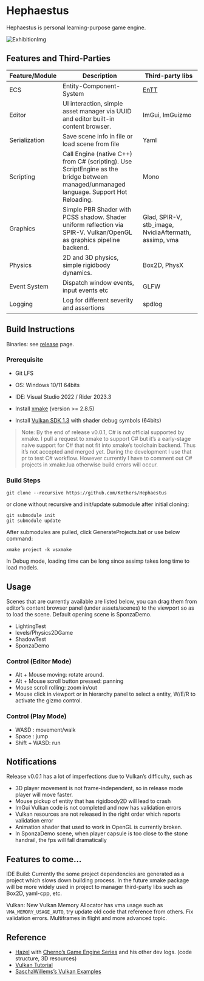# Hephaestus
Hephaestus is personal learning-purpose game engine.

![ExhibitionImg](wiki/imgs/v0.0.1%20exhibition.png)



## Features and Third-Parties

| Feature/Module | Description                                                  | Third-party libs                                      |
| -------------- | ------------------------------------------------------------ | ----------------------------------------------------- |
| ECS            | Entity-Component-System                                      | [EnTT](https://github.com/skypjack/entt)              |
| Editor         | UI interaction, simple asset manager via UUID and editor built-in content browser. | ImGui, ImGuizmo                                       |
| Serialization  | Save scene info in file or load scene from file              | Yaml                                                  |
| Scripting      | Call Engine (native C++) from C# (scripting). Use ScriptEngine as the bridge between managed/unmanaged language. Support Hot Reloading. | Mono                                                  |
| Graphics       | Simple PBR Shader with PCSS shadow. Shader uniform reflection via SPIR-V. Vulkan/OpenGL as graphics pipeline backend. | Glad, SPIR-V, stb_image, NvidiaAftermath, assimp, vma |
| Physics        | 2D and 3D physics, simple rigidbody dynamics.                | Box2D, PhysX                                          |
| Event System   | Dispatch window events, input events etc                     | GLFW                                                  |
| Logging        | Log for different severity and assertions                    | spdlog                                                |



## Build Instructions

Binaries: see [release](https://github.com/Kethers/Hephaestus/releases) page.

### Prerequisite

- Git LFS

- OS: Windows 10/11 64bits

- IDE: Visual Studio 2022 / Rider 2023.3
- Install [xmake](https://github.com/xmake-io/xmake) (version >= 2.8.5)
- Install [Vulkan SDK 1.3](https://vulkan.lunarg.com/sdk/home#windows) with shader debug symbols (64bits)

> Note: By the end of release v0.0.1, C# is not official supported by xmake. I pull a request to xmake to support C# but it’s a early-stage naive support for C# that not fit into xmake’s toolchain backend. Thus it’s not accepted and merged yet. During the development I use that pr to test C# workflow. However currently I have to comment out C# projects in xmake.lua otherwise build errors will occur.



### Build Steps

```shell
git clone --recursive https://github.com/Kethers/Hephaestus
```

or clone without recursive and init/update submodule after initial cloning:

```shell
git submodule init
git submodule update
```

After submodules are pulled, click GenerateProjects.bat or use below command:

```shell
xmake project -k vsxmake
```

In Debug mode, loading time can be long since assimp takes long time to load models.



## Usage

Scenes that are currently available are listed below, you can drag them from editor’s content browser panel (under assets/scenes) to the viewport so as to load the scene. Default opening scene is SponzaDemo.

- LightingTest
- levels/Physics2DGame
- ShadowTest
- SponzaDemo



### Control (Editor Mode)

- Alt + Mouse moving: rotate around.
- Alt + Mouse scroll button pressed: panning
- Mouse scroll rolling: zoom in/out
- Mouse click in viewport or in hierarchy panel to select a entity, W/E/R to activate the gizmo control.



### Control (Play Mode)

- WASD : movement/walk
- Space : jump
- Shift + WASD: run



## Notifications

Release v0.0.1 has a lot of imperfections due to Vulkan’s difficulty, such as 

- 3D player movement is not frame-independent, so in release mode player will move faster.
- Mouse pickup of entity that has rigidbody2D will lead to crash
- ImGui Vulkan code is not completed and now has validation errors
- Vulkan resources are not released in the right order which reports validation error
- Animation shader that used to work in OpenGL is currently broken.
- In SponzaDemo scene, when player capsule is too close to the stone handrail, the fps will fall dramatically



## Features to come...

IDE Build: Currently the some project dependencies are generated as a project which slows down building process. In the future xmake package will be more widely used in project to manager third-party libs such as Box2D, yaml-cpp, etc.

Vulkan: New Vulkan Memory Allocator has vma usage such as `VMA_MEMORY_USAGE_AUTO`, try update old code that reference from others. Fix validation errors. Multiframes in flight and more advanced topic.



## Reference

- [Hazel](https://github.com/TheCherno/Hazel) with [Cherno’s Game Engine Series](https://www.youtube.com/playlist?list=PLlrATfBNZ98dC-V-N3m0Go4deliWHPFwT) and his other dev logs. (code structure, 3D resources)
- [Vulkan Tutorial](https://vulkan-tutorial.com/)
- [SaschaWillems’s Vulkan Examples](https://github.com/SaschaWillems/Vulkan)
